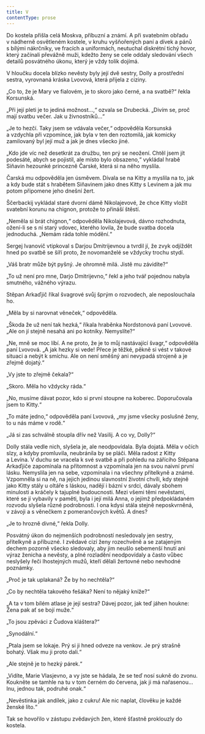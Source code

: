 ```yaml
---
title: V
contentType: prose
---
```


Do kostela přišla celá Moskva, příbuzní a známí. A při svatebním obřadu v nádherně osvětleném kostele, v kruhu vyšňořených paní a dívek a pánů s bílými nákrčníky, ve fracích a uniformách, ne­utuchal diskrétní tichý hovor, který začínali převážně muži, kdežto ženy se cele oddaly sledování všech detailů posvátného úkonu, který je vždy tolik dojímá.

V hloučku docela blízko nevěsty byly její dvě sestry, Dolly a prostřední sestra, vyrovnaná kráska Lvovová, která přijela z ciziny.

„Co to, že je Mary ve fialovém, je to skoro jako černé, a na svatbě?“ řekla Korsunská.

„Při její pleti je to jediná možnost…,“ ozvala se Drubecká. „Divím se, proč mají svatbu večer. Jak u živnostníků…“

„Je to hezčí. Taky jsem se vdávala večer,“ odpověděla Korsunská a vzdychla při vzpomínce, jak byla v ten den roztomilá, jak komicky zamilovaný byl její muž a jak je dnes všecko jiné.

„Kdo jde víc než desetkrát za družbu, ten prý se neožení. Chtěl jsem jít podesáté, abych se pojistil, ale místo bylo obsazeno,“ vykládal hrabě Siňavin hezounké princezně Čarské, která si na něho myslila.

Čarská mu odpověděla jen úsměvem. Dívala se na Kitty a myslila na to, jak a kdy bude stát s hrabětem Siňavinem jako dnes Kitty s Levinem a jak mu potom připomene jeho dnešní žert.

Ščerbackij vykládal staré dvorní dámě Nikolajevové, že chce Kitty vložit svatební korunu na chignon, protože to přináší štěstí.

„Neměla si brát chignon,“ odpověděla Nikolajevová, dávno rozhodnuta, ožení-li se s ní starý vdovec, kterého lovila, že bude svatba docela jednoduchá. „Nemám ráda tohle módění.“

Sergej Ivanovič vtipkoval s Darjou Dmitrijevnou a tvrdil jí, že zvyk odjíždět hned po svatbě se šíří proto, že novomanželé se vždycky trochu stydí.

„Váš bratr může být pyšný. Je ohromně milá. Jistě mu závidíte?“

„To už není pro mne, Darjo Dmitrijevno,“ řekl a jeho tvář pojednou nabyla smutného, vážného výrazu.

Stěpan Arkaďjič říkal švagrové svůj šprým o rozvodech, ale neposlouchala ho.

„Měla by si narovnat věneček,“ odpověděla.

„Škoda že už není tak hezká,“ říkala hraběnka Nordstonová paní Lvovové. „Ale on jí stejně nesahá ani po kotníky. Nemyslíte?“

„Ne, mně se moc líbí. A ne proto, že je to můj nastávající švagr,“ odpověděla paní Lvovová. „A jak hezky si vede! Přece je těžké, pěkně si vést v takové situaci a nebýt k smíchu. Ale on není směšný ani nevypadá strojeně a je zřejmě dojatý.“

„Vy jste to zřejmě čekala?“

„Skoro. Měla ho vždycky ráda.“

„No, musíme dávat pozor, kdo si první stoupne na koberec. Doporučovala jsem to Kitty.“

„To máte jedno,“ odpověděla paní Lvovová, „my jsme všecky poslušné ženy, to u nás máme v rodě.“

„Já si zas schválně stoupla dřív než Vasilij. A co vy, Dolly?“

Dolly stála vedle nich, slyšela je, ale neodpovídala. Byla dojatá. Měla v očích slzy, a kdyby promluvila, neubránila by se pláči. Měla radost z Kitty a Levina. V duchu se vracela k své svatbě a při pohledu na zářícího Stěpana Arkaďjiče zapomínala na přítomnost a vzpomínala jen na svou naivní první lásku. Nemyslila jen na sebe, vzpomínala i na všechny přítelkyně a známé. Vzpomněla si na ně, na jejich jedinou slavnostní životní chvíli, kdy stejně jako Kitty stály u oltáře s láskou, nadějí i bázní v srdci, dávaly sbohem minulosti a kráčely k tajuplné budoucnosti. Mezi všemi těmi nevěstami, které se jí vybavily v paměti, byla i její milá Anna, o jejímž předpokládaném rozvodu slyšela různé podrobnosti. I ona kdysi stála stejně neposkvrněná, v závoji a s věnečkem z pomerančových květů. A dnes?

„Je to hrozně divné,“ řekla Dolly.

Posvátný úkon do nejmenších podrobností nesledovaly jen sestry, přítelkyně a příbuzné. I zvědavé cizí ženy rozechvěně a se zatajeným dechem pozorně všecko sledovaly, aby jim neušlo sebemenší hnutí ani výraz ženicha a nevěsty, a plné rozladění neodpovídaly a často vůbec neslyšely řeči lhostejných mužů, kteří dělali žertovné nebo nevhodné poznámky.

„Proč je tak uplakaná? Že by ho nechtěla?“

„Co by nechtěla takového fešáka? Není to nějaký kníže?“

„A ta v tom bílém atlase je její sestra? Dávej pozor, jak teď jáhen houkne: Žena pak ať se bojí muže.“

„To jsou zpěváci z Čudova kláštera?“

„Synodální.“

„Ptala jsem se lokaje. Prý si ji hned odveze na venkov. Je prý strašně bohatý. Však mu ji proto dali.“

„Ale stejně je to hezký párek.“

„Vidíte, Marie Vlasjevno, a vy jste se hádala, že se teď nosí sukně do zvonu. Koukněte se tamhle na tu v tom černém do červena, jak ji má nařasenou… Inu, jednou tak, podruhé onak.“

„Nevěstinka jak andílek, jako z cukru! Ale nic naplat, člověku je každé ženské líto.“

Tak se hovořilo v zástupu zvědavých žen, které šťastně proklouzly do kostela.

